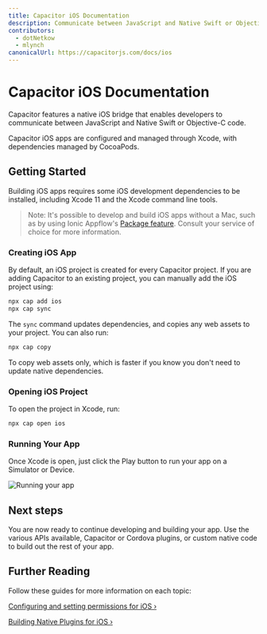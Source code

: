 ```yaml
---
title: Capacitor iOS Documentation
description: Communicate between JavaScript and Native Swift or Objective-C code
contributors:
  - dotNetkow
  - mlynch
canonicalUrl: https://capacitorjs.com/docs/ios
---
```


# Capacitor iOS Documentation

Capacitor features a native iOS bridge that enables developers to communicate between JavaScript and Native Swift or Objective-C code.

Capacitor iOS apps are configured and managed through Xcode, with dependencies managed by CocoaPods.

## Getting Started

Building iOS apps requires some iOS development dependencies to be installed, including Xcode 11 and the Xcode command line tools.

> Note: It's possible to develop and build iOS apps without a Mac, such as by using Ionic Appflow's [Package feature](https://ionicframework.com/docs/appflow/package/intro). Consult your service of choice for more information.

### Creating iOS App

By default, an iOS project is created for every Capacitor project. If you are adding Capacitor to an existing
project, you can manually add the iOS project using:

```bash
npx cap add ios
npx cap sync
```

The `sync` command updates dependencies, and copies any web assets to your project. You can also run:

```bash
npx cap copy
```

To copy web assets only, which is faster if you know you don't need to update native dependencies.

### Opening iOS Project

To open the project in Xcode, run:

```bash
npx cap open ios
```

### Running Your App

Once Xcode is open, just click the Play button to run your app on a Simulator or Device.

![Running your app](../../../static/img/v3/docs/ios/running.png)

## Next steps

You are now ready to continue developing and building your app. Use the various APIs available, Capacitor or Cordova plugins, or custom native code to build out the rest of your app.

## Further Reading

Follow these guides for more information on each topic:

[Configuring and setting permissions for iOS &#8250;](/ios/configuration.md)

[Building Native Plugins for iOS &#8250;](/plugins.md)
